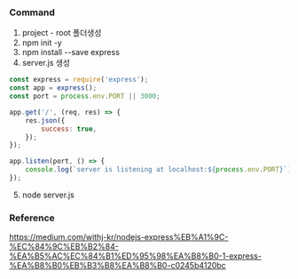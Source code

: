 

### Command
1. project - root 폴더생성   
2. npm init -y   
3. npm install --save express   
4. server.js 생성   
```js
const express = require('express');
const app = express();
const port = process.env.PORT || 3000;

app.get('/', (req, res) => {
    res.json({
        success: true,
    });
});

app.listen(port, () => {
    console.log(`server is listening at localhost:${process.env.PORT}`);
});
```

5. node server.js   

### Reference
https://medium.com/withj-kr/nodejs-express%EB%A1%9C-%EC%84%9C%EB%B2%84-%EA%B5%AC%EC%84%B1%ED%95%98%EA%B8%B0-1-express-%EA%B8%B0%EB%B3%B8%EA%B8%B0-c0245b4120bc   
